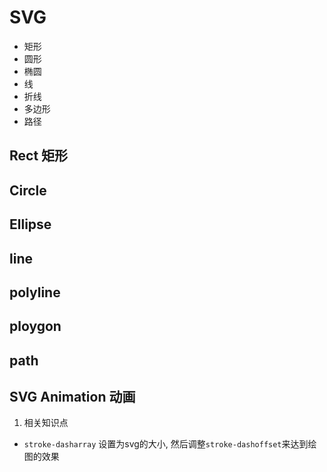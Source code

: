 # SVG



- 矩形 <rect>
- 圆形 <circle>
- 椭圆 <ellipse>
- 线 <line>
- 折线 <polyline>
- 多边形 <polygon>
- 路径 <path>



## Rect 矩形



## Circle



## Ellipse



## line



## polyline



## ploygon



## path



## SVG Animation 动画

1. 相关知识点

+ `stroke-dasharray` 设置为svg的大小, 然后调整`stroke-dashoffset`来达到绘图的效果